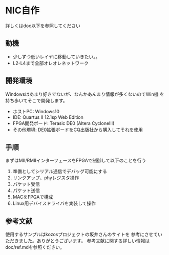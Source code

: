
# NIC自作
詳しくはdoc以下を参照してください


## 動機
 - 少しずつ低いレイヤに移動していきたい。。
 - L2-L4まで全部オレオレネットワーク


## 開発環境
Windowsはあまり好きでないが、なんかあんまり情報が多くないのでWin機
を持ち歩いてそこで開発します。

 - ホストPC: Windows10
 - IDE: Quartus II 12.1sp Web Edition
 - FPGA開発ボード: Terasic DE0 (Altera CycloneIII)
 - その他環境: DE0拡張ボードをCQ出版社から購入してそれを使用


## 手順
まずはMII/RMIIインターフェースをFPGAで制御して以下のことを行う

 1. 準備としてシリアル通信でデバッグ可能にする
 1. リンクアップ、phyレジスタ操作
 1. パケット受信
 1. パケット送信
 1. MACをFPGAで構成
 1. Linux用デバイスドライバを実装して操作


## 参考文献
使用するサンプルはkozosプロジェクトの坂井さんのサイトを
参考にさせていただきました。ありがとうございます。
参考文献に関する詳しい情報はdoc/ref.mdを参照ください。


